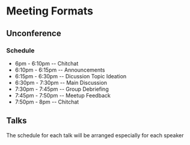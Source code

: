 # Meeting Formats

## Unconference

### Schedule
- 6pm - 6:10pm -- Chitchat
- 6:10pm - 6:15pm -- Announcements
- 6:15pm - 6:30pm -- Dicussion Topic Ideation
- 6:30pm - 7:30pm -- Main Discussion
- 7:30pm - 7:45pm -- Group Debriefing
- 7:45pm - 7:50pm -- Meetup Feedback
- 7:50pm - 8pm -- Chitchat

## Talks

The schedule for each talk will be arranged especially for each speaker
